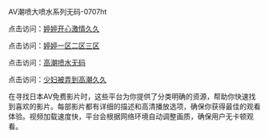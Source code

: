 AV潮喷大喷水系列无码-0707ht


点击访问：<a href="https://gda-c7m.pages.dev/">婷婷开心激情久久</a>

点击访问：<a href="https://bsdf-5f5.pages.dev/">婷婷一区二区三区</a>

点击访问：<a href="https://bered.pages.dev/">高潮喷水无码</a>

点击访问：<a href="https://gfd-5xg.pages.dev/">少妇被弄到高潮久久</a>

在寻找日本AV免费影片时，这些平台为你提供了分类明确的资源，帮助你快速找到喜欢的影片。每部影片都有详细的描述和高清播放选项，确保你获得最佳的观看体验。视频加载速度快，平台会根据网络环境自动调整画质，确保用户无卡顿观看。

<span style="display:none;">[Canonical link](https://github.com/hehe20250707/hehe17 ）</span>
